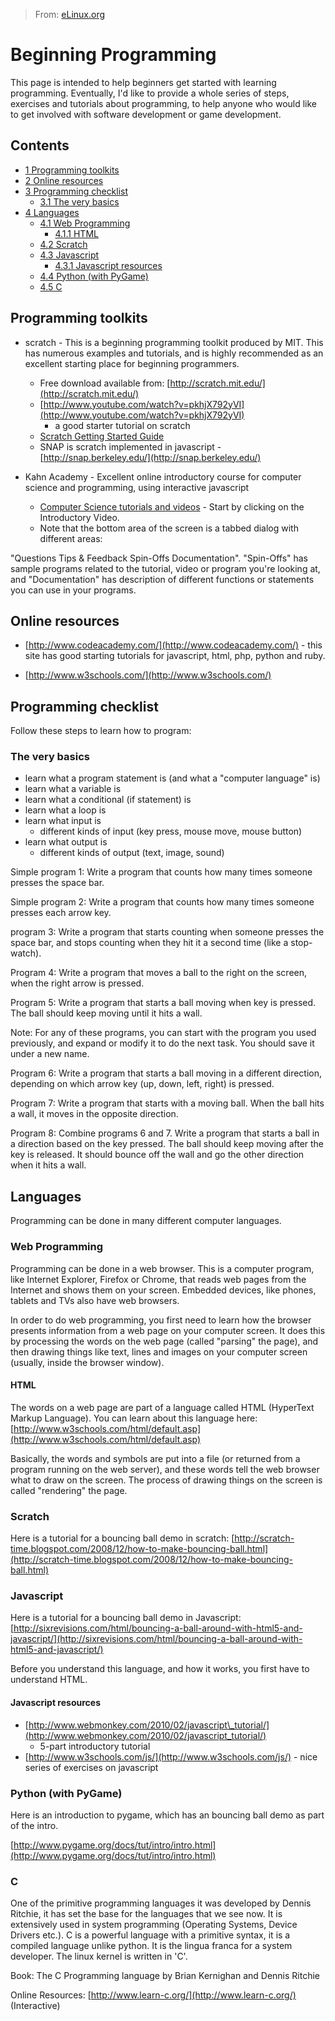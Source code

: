 > From: [eLinux.org](http://eLinux.org/Beginning_Programming "http://eLinux.org/Beginning_Programming")


# Beginning Programming



This page is intended to help beginners get started with learning
programming. Eventually, I'd like to provide a whole series of steps,
exercises and tutorials about programming, to help anyone who would like
to get involved with software development or game development.

## Contents

-   [1 Programming toolkits](#programming-toolkits)
-   [2 Online resources](#online-resources)
-   [3 Programming checklist](#programming-checklist)
    -   [3.1 The very basics](#the-very-basics)
-   [4 Languages](#languages)
    -   [4.1 Web Programming](#web-programming)
        -   [4.1.1 HTML](#html)
    -   [4.2 Scratch](#scratch)
    -   [4.3 Javascript](#javascript)
        -   [4.3.1 Javascript resources](#javascript-resources)
    -   [4.4 Python (with PyGame)](#python-with-pygame)
    -   [4.5 C](#c)

## Programming toolkits

-   scratch - This is a beginning programming toolkit produced by MIT.
    This has numerous examples and tutorials, and is highly recommended
    as an excellent starting place for beginning programmers.
    -   Free download available from:
        [http://scratch.mit.edu/](http://scratch.mit.edu/)
    -   [http://www.youtube.com/watch?v=pkhjX792yVI](http://www.youtube.com/watch?v=pkhjX792yVI)
        - a good starter tutorial on scratch
    -   [Scratch Getting Started
        Guide](http://info.scratch.mit.edu/sites/infoscratch.media.mit.edu/files/file/ScratchGettingStartedv14.pdf)
    -   SNAP is scratch implemented in javascript -
        [http://snap.berkeley.edu/](http://snap.berkeley.edu/)

-   Kahn Academy - Excellent online introductory course for computer
    science and programming, using interactive javascript
    -   [Computer Science tutorials and
        videos](https://www.khanacademy.org/cs) - Start by clicking on
        the Introductory Video.
    -   Note that the bottom area of the screen is a tabbed dialog with
        different areas:

"Questions Tips & Feedback Spin-Offs Documentation". "Spin-Offs" has
sample programs related to the tutorial, video or program you're looking
at, and "Documentation" has description of different functions or
statements you can use in your programs.

## Online resources

-   [http://www.codeacademy.com/](http://www.codeacademy.com/) - this
    site has good starting tutorials for javascript, html, php, python
    and ruby.

-   [http://www.w3schools.com/](http://www.w3schools.com/)

## Programming checklist

Follow these steps to learn how to program:

### The very basics

-   learn what a program statement is (and what a "computer language"
    is)
-   learn what a variable is
-   learn what a conditional (if statement) is
-   learn what a loop is
-   learn what input is
    -   different kinds of input (key press, mouse move, mouse button)
-   learn what output is
    -   different kinds of output (text, image, sound)

Simple program 1: Write a program that counts how many times someone
presses the space bar.

Simple program 2: Write a program that counts how many times someone
presses each arrow key.

program 3: Write a program that starts counting when someone presses the
space bar, and stops counting when they hit it a second time (like a
stop-watch).

Program 4: Write a program that moves a ball to the right on the screen,
when the right arrow is pressed.

Program 5: Write a program that starts a ball moving when key is
pressed. The ball should keep moving until it hits a wall.

Note: For any of these programs, you can start with the program you used
previously, and expand or modify it to do the next task. You should save
it under a new name.

Program 6: Write a program that starts a ball moving in a different
direction, depending on which arrow key (up, down, left, right) is
pressed.

Program 7: Write a program that starts with a moving ball. When the ball
hits a wall, it moves in the opposite direction.

Program 8: Combine programs 6 and 7. Write a program that starts a ball
in a direction based on the key pressed. The ball should keep moving
after the key is released. It should bounce off the wall and go the
other direction when it hits a wall.

## Languages

Programming can be done in many different computer languages.

### Web Programming

Programming can be done in a web browser. This is a computer program,
like Internet Explorer, Firefox or Chrome, that reads web pages from the
Internet and shows them on your screen. Embedded devices, like phones,
tablets and TVs also have web browsers.

In order to do web programming, you first need to learn how the browser
presents information from a web page on your computer screen. It does
this by processing the words on the web page (called "parsing" the
page), and then drawing things like text, lines and images on your
computer screen (usually, inside the browser window).

#### HTML

The words on a web page are part of a language called HTML (HyperText
Markup Language). You can learn about this language here:
[http://www.w3schools.com/html/default.asp](http://www.w3schools.com/html/default.asp)

Basically, the words and symbols are put into a file (or returned from a
program running on the web server), and these words tell the web browser
what to draw on the screen. The process of drawing things on the screen
is called "rendering" the page.

### Scratch

Here is a tutorial for a bouncing ball demo in scratch:
[http://scratch-time.blogspot.com/2008/12/how-to-make-bouncing-ball.html](http://scratch-time.blogspot.com/2008/12/how-to-make-bouncing-ball.html)

### Javascript

Here is a tutorial for a bouncing ball demo in Javascript:
[http://sixrevisions.com/html/bouncing-a-ball-around-with-html5-and-javascript/](http://sixrevisions.com/html/bouncing-a-ball-around-with-html5-and-javascript/)

Before you understand this language, and how it works, you first have to
understand HTML.

#### Javascript resources

-   [http://www.webmonkey.com/2010/02/javascript\_tutorial/](http://www.webmonkey.com/2010/02/javascript_tutorial/)
    - 5-part introductory tutorial
-   [http://www.w3schools.com/js/](http://www.w3schools.com/js/) - nice
    series of exercises on javascript

### Python (with PyGame)

Here is an introduction to pygame, which has an bouncing ball demo as
part of the intro.

[http://www.pygame.org/docs/tut/intro/intro.html](http://www.pygame.org/docs/tut/intro/intro.html)

### C

One of the primitive programming languages it was developed by Dennis
Ritchie, it has set the base for the languages that we see now. It is
extensively used in system programming (Operating Systems, Device
Drivers etc.). C is a powerful language with a primitive syntax, it is a
compiled language unlike python. It is the lingua franca for a system
developer. The linux kernel is written in 'C'.

Book: The C Programming language by Brian Kernighan and Dennis Ritchie

Online Resources: [http://www.learn-c.org/](http://www.learn-c.org/)
(Interactive)


